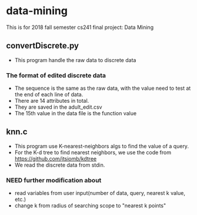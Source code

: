 # data-mining
This is  for 2018 fall semester cs241 final project: Data Mining

## convertDiscrete.py
- This program handle the raw data to discrete data
### The format of edited discrete data
- The sequence is the same as the raw data, with the value need to test at the end of each line of data.
- There are 14 attributes in total.
- They are saved in the adult_edit.csv
- The 15th value in the data file is the function value
## knn.c
- This program use K-nearest-neighbors algs to find the value of a query.
- For the K-d tree to find nearest neighbors, we use the code from https://github.com/jtsiomb/kdtree
- We read the discrete data from stdin.
### NEED further modification about
- read variables from user input(number of data, query, nearest k value, etc.)
- change k from radius of searching scope to "nearest k points"

